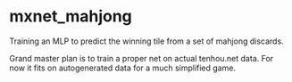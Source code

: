 # mxnet_mahjong
Training an MLP to predict the winning tile from a set of mahjong discards.

Grand master plan is to train a proper net on actual tenhou.net data. For now it fits on autogenerated data for a much simplified game.
